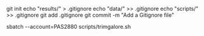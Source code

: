 git init
echo "results/" > .gitignore
echo "data/" >> .gitignore
echo "scripts/" >> .gitignore
git add .gitignore
git commit -m "Add a Gitignore file"

sbatch --account=PAS2880 scripts/trimgalore.sh